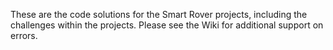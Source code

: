 These are the code solutions for the Smart Rover projects, including the challenges within the projects. Please see the Wiki for additional support on errors.
